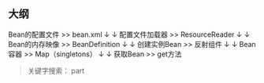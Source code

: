## 大纲

Bean的配置文件 >> bean.xml
    ↓               ↓
配置文件加载器 >> ResourceReader
    ↓               ↓
Bean的内存映像 >> BeanDefinition
    ↓               ↓
创建实例Bean >> 反射组件
    ↓               ↓
Bean容器     >>     Map（singletons）
    ↓               ↓
获取Bean     >>    get方法


> 关键字搜索： part